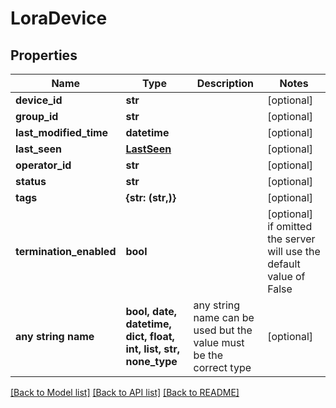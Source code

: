 # LoraDevice


## Properties
Name | Type | Description | Notes
------------ | ------------- | ------------- | -------------
**device_id** | **str** |  | [optional] 
**group_id** | **str** |  | [optional] 
**last_modified_time** | **datetime** |  | [optional] 
**last_seen** | [**LastSeen**](LastSeen.md) |  | [optional] 
**operator_id** | **str** |  | [optional] 
**status** | **str** |  | [optional] 
**tags** | **{str: (str,)}** |  | [optional] 
**termination_enabled** | **bool** |  | [optional]  if omitted the server will use the default value of False
**any string name** | **bool, date, datetime, dict, float, int, list, str, none_type** | any string name can be used but the value must be the correct type | [optional]

[[Back to Model list]](../README.md#documentation-for-models) [[Back to API list]](../README.md#documentation-for-api-endpoints) [[Back to README]](../README.md)


